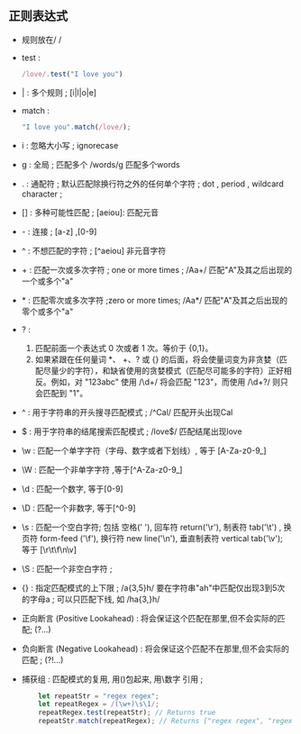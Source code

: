 ## 正则表达式
- 规则放在/ /

- test : 
    ```js
    /love/.test("I love you") 
    ```

- | : 多个规则 ;  [i|l|o|e] 

- match : 
    ```js 
    "I love you".match(/love/);
    ```

- i : 忽略大小写 ; ignorecase

- g : 全局 ; 匹配多个 /words/g 匹配多个words 

- . : 通配符 ; 默认匹配除换行符之外的任何单个字符 ; dot , period , wildcard character ;

- [] : 多种可能性匹配 ; [aeiou]: 匹配元音

- \- : 连接 ; [a-z] ,[0-9]

- ^ : 不想匹配的字符 ; [^aeiou] 非元音字符

- \+ : 匹配一次或多次字符 ; one or more times ; /Aa+/ 匹配"A"及其之后出现的一个或多个"a"

- \* : 匹配零次或多次字符 ;zero or more times; /Aa*/ 匹配"A"及其之后出现的零个或多个"a"

- ? :
  1. 匹配前面一个表达式 0 次或者 1 次。等价于 {0,1}。
  2. 如果紧跟在任何量词 *、 +、? 或 {} 的后面，将会使量词变为非贪婪（匹配尽量少的字符），和缺省使用的贪婪模式（匹配尽可能多的字符）正好相反。例如，对 "123abc" 使用 /\d+/ 将会匹配 "123"，而使用 /\d+?/ 则只会匹配到 "1"。

- ^ : 用于字符串的开头搜寻匹配模式 ; /^Cal/ 匹配开头出现Cal

- $ : 用于字符串的结尾搜索匹配模式 ; /love$/ 匹配结尾出现love

- \w : 匹配一个单字字符（字母、数字或者下划线）, 等于 [A-Za-z0-9_]

- \W : 匹配一个非单字字符 ,等于[^A-Za-z0-9_]

- \d : 匹配一个数字, 等于[0-9]

- \D : 匹配一个非数字, 等于[^0-9]

- \s : 匹配一个空白字符; 包括 空格(' '), 回车符 return('\r'), 制表符 tab('\t') , 换页符 form-feed ('\f'), 换行符 new line('\n'), 垂直制表符 vertical tab('\v'); 等于 [\r\t\f\n\v]

- \S : 匹配一个非空白字符 ;

- {} : 指定匹配模式的上下限 ; /a{3,5}h/ 要在字符串"ah"中匹配仅出现3到5次的字母a ; 可以只匹配下线, 如 /ha{3,}h/


- 正向断言 (Positive Lookahead) : 将会保证这个匹配在那里,但不会实际的匹配; (?...)

- 负向断言 (Negative Lookahead) : 将会保证这个匹配不在那里,但不会实际的匹配 ; (?!...)


- 捕获组 : 匹配模式的复用, 用()包起来, 用\数字 引用 ;
    ```js
        let repeatStr = "regex regex";
        let repeatRegex = /(\w+)\s\1/;
        repeatRegex.test(repeatStr); // Returns true
        repeatStr.match(repeatRegex); // Returns ["regex regex", "regex"]
    ```

